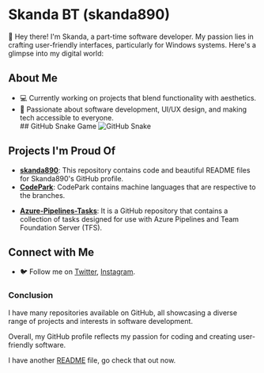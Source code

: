 <!DOCTYPE html>
<html lang="en">
<head>
    <meta charset="UTF-8">
    <meta name="viewport" content="width=device-width, initial-scale=1.0">
</head>
<body>
<div class="container">
        <h1>Skanda BT (skanda890)</h1>
        <p>👋 Hey there! I'm Skanda, a part-time software developer. My passion lies in crafting user-friendly interfaces, particularly for Windows systems. Here's a glimpse into my digital world:</p>
        <h2>About Me</h2>
        <ul>
            <li>💻 Currently working on projects that blend functionality with aesthetics.</li>
            <li>🌟 Passionate about software development, UI/UX design, and making tech accessible to everyone.</li>
            ## GitHub Snake Game
        <picture>
  <!-- Source for dark mode -->
  <source media="(prefers-color-scheme: dark)" srcset="https://example.com/github-snake-dark.svg" />
  <!-- Fallback image -->
  <img alt="GitHub Snake" src="https://example.com/github-snake.svg" />
        </picture>
        </ul>
        <h2>Projects I'm Proud Of</h2>
        <ul>
           <li><strong><a href="https://github.com/skanda890/skanda890">skanda890</a></strong>: This repository contains code and beautiful README files for Skanda890's GitHub profile.</li>
           <li><strong><a href="https://github.com/skanda890/CodePark">CodePark</a></strong>: CodePark contains machine languages that are respective to the branches.</p></li>
           <li><strong><a href="https://github.com/skanda890/Azure-Pipelines-Tasks">Azure-Pipelines-Tasks</a></strong>: It is a GitHub repository that contains a collection of tasks designed for use with Azure Pipelines and Team Foundation Server (TFS).  
          <!-- Placeholder for additional repositories -->
          <!-- Add more <li> elements here with other repositories -->
        </ul>  
    <h2>Connect with Me</h2>
        <ul>
            <li>🐦 Follow me on <a href="https://x.com/SkandaBT2015">Twitter</a>, <a href="https://www.instagram.com/skandabt/">Instagram</a>.</li>
        </ul>
        <h3>Conclusion</h3>
       <p>I have many repositories available on GitHub, all showcasing a diverse range of projects and interests in software development.</p>
       <p>Overall, my GitHub profile reflects my passion for coding and creating user-friendly software.</p>
       <p>I have another <a href="https://github.com/skanda890/skanda890/blob/HTML/README-adventure.md">README</a> file, go check that out now.</p>
   </div>
</body>
</html>
